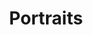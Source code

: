 ---
title: Portraits
order: 5
basedir: portraits
images:
- file: P01.jpg
  main: true
  large: /photos/large/portraits/P01.jpg
  thumb: /photos/thumbs/portraits/P01.jpg
- file: P02.jpg
  large: /photos/large/portraits/P02.jpg
  thumb: /photos/thumbs/portraits/P02.jpg
- file: P03.jpg
  large: /photos/large/portraits/P03.jpg
  thumb: /photos/thumbs/portraits/P03.jpg
- file: P04.jpg
  large: /photos/large/portraits/P04.jpg
  thumb: /photos/thumbs/portraits/P04.jpg
- file: P05.jpg
  large: /photos/large/portraits/P05.jpg
  thumb: /photos/thumbs/portraits/P05.jpg
- file: P06.jpg
  large: /photos/large/portraits/P06.jpg
  thumb: /photos/thumbs/portraits/P06.jpg
- file: P07.jpg
  large: /photos/large/portraits/P07.jpg
  thumb: /photos/thumbs/portraits/P07.jpg
- file: P08.jpg
  slideshow: true
  large: /photos/large/portraits/P08.jpg
  thumb: /photos/thumbs/portraits/P08.jpg
- file: P09.jpg
  large: /photos/large/portraits/P09.jpg
  thumb: /photos/thumbs/portraits/P09.jpg
- file: P10.jpg
  large: /photos/large/portraits/P10.jpg
  thumb: /photos/thumbs/portraits/P10.jpg
- file: P11.jpg
  large: /photos/large/portraits/P11.jpg
  thumb: /photos/thumbs/portraits/P11.jpg
- file: P12.jpg
  large: /photos/large/portraits/P12.jpg
  thumb: /photos/thumbs/portraits/P12.jpg
- file: P13.jpg
  large: /photos/large/portraits/P13.jpg
  thumb: /photos/thumbs/portraits/P13.jpg
- file: P14.jpg
  large: /photos/large/portraits/P14.jpg
  thumb: /photos/thumbs/portraits/P14.jpg
- file: P15.jpg
  large: /photos/large/portraits/P15.jpg
  thumb: /photos/thumbs/portraits/P15.jpg
- file: P16.jpg
  large: /photos/large/portraits/P16.jpg
  thumb: /photos/thumbs/portraits/P16.jpg
layout: gallery
lightbox: Portraits
---